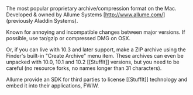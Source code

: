 The most popular proprietary archive/compression format on the Mac. Developed & owned by Allume Systems [http://www.allume.com/] (previously Aladdin Systems).

Known for annoying and incompatible changes between major versions. If possible, use tar/gzip or compressed DMG on OSX.

Or, if you can live with 10.3 and later support, make a ZIP archive using the Finder's built-in "Create Archive" menu item. These archives can even be unpacked with 10.0, 10.1 and 10.2 [[StuffIt]] versions, but you need to be careful (no resource forks, no names longer than 31 characters).

Allume provide an SDK for third parties to license [[StuffIt]] technology and embed it into their applications, FWIW.